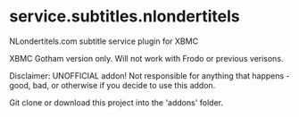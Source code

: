 service.subtitles.nlondertitels
==========================

NLondertitels.com subtitle service plugin for XBMC 

XBMC Gotham version only. Will not work with Frodo or previous verisons.

Disclaimer: UNOFFICIAL addon! Not responsible for anything that happens - good, bad, or otherwise if you decide to use this addon.

Git clone or download this project into the 'addons' folder.

